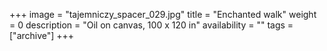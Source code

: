 +++
image = "tajemniczy_spacer_029.jpg"
title = "Enchanted walk"
weight = 0
description = "Oil on canvas, 100 x 120 in"
availability = ""
tags = ["archive"]
+++
